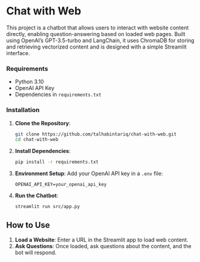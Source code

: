 # Chat with Web

This project is a chatbot that allows users to interact with website content directly, enabling question-answering based on loaded web pages. Built using OpenAI’s GPT-3.5-turbo and LangChain, it uses ChromaDB for storing and retrieving vectorized content and is designed with a simple Streamlit interface.

### Requirements

- Python 3.10
- OpenAI API Key
- Dependencies in `requirements.txt`

### Installation
1. **Clone the Repository**:
   ```bash
   git clone https://github.com/talhabintariq/chat-with-web.git
   cd chat-with-web
   ```

2. **Install Dependencies**:
   ```bash
   pip install -r requirements.txt
   ```

3. **Environment Setup**:
   Add your OpenAI API key in a `.env` file:
   ```plaintext
   OPENAI_API_KEY=your_openai_api_key
   ```

4. **Run the Chatbot**:
   ```bash
   streamlit run src/app.py
   ```

## How to Use

1. **Load a Website**: Enter a URL in the Streamlit app to load web content.
2. **Ask Questions**: Once loaded, ask questions about the content, and the bot will respond.

